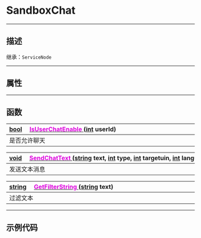 # SandboxChat
------------------------------------------------------------------------------------------
## 描述

继承：`ServiceNode`

------------------------------------------------------------------------------------------
## 属性

------------------------------------------------------------------------------------------
## 函数

|<div style="width:1000px">[bool](/Api/DataType/Bool.md) &emsp;[<font color="dd00dd">IsUserChatEnable</font> ](/Api/Class/GamePlay/SandboxChat_F/IsUserChatEnable.md) ([int](/Api/DataType/Int.md) userId)</div>|
|:---|
|是否允许聊天|

|<div style="width:1000px">[void](/Api/Parameter/void.md) &emsp;[<font color="dd00dd">SendChatText</font> ](/Api/Class/GamePlay/SandboxChat_F/SendChatText.md) ([string](/Api/DataType/String.md) text, [int](/Api/DataType/Int.md) type, [int](/Api/DataType/Int.md) targetuin, [int](/Api/DataType/Int.md) language)</div>|
|:---|
|发送文本消息|

|<div style="width:1000px">[string](/Api/DataType/String.md) &emsp;[<font color="dd00dd">GetFilterString</font> ](/Api/Class/GamePlay/SandboxChat_F/GetFilterString.md) ([string](/Api/DataType/String.md) text)</div>|
|:---|
|过滤文本|

------------------------------------------------------------------------------------------
## 示例代码
 
  